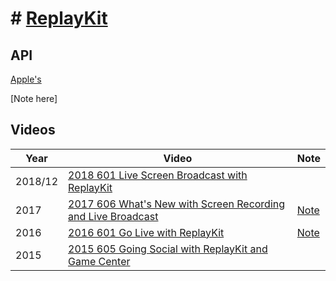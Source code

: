 # # [ReplayKit](https://developer.apple.com/documentation/replaykit)

## API

[Apple's](https://developer.apple.com/documentation/replaykit)

[Note here]

## Videos

Year|Video|Note
--|--|--
2018/12|[2018 601 Live Screen Broadcast with ReplayKit](https://developer.apple.com/videos/play/wwdc2018/601/)
2017|[2017 606 What's New with Screen Recording and Live Broadcast](https://developer.apple.com/videos/play/wwdc2017/606/)| [Note](2017-606-whats-new-with-screen-recording-and-live-broadcast.md)
2016|[2016 601 Go Live with ReplayKit](https://developer.apple.com/videos/play/wwdc2016/601/)|[Note](2016-601-go-live-with-replaykit.md)
2015|[2015 605 Going Social with ReplayKit and Game Center](https://developer.apple.com/videos/play/wwdc2015/605/)

